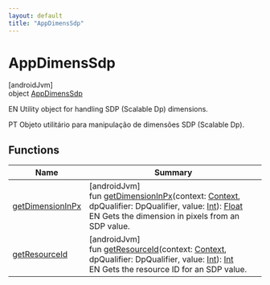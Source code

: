 ```yaml
---
layout: default
title: "AppDimensSdp"
---
```


# AppDimensSdp

[androidJvm]\
object [AppDimensSdp](index.md)

EN Utility object for handling SDP (Scalable Dp) dimensions.

PT Objeto utilitário para manipulação de dimensões SDP (Scalable Dp).

## Functions

| Name | Summary |
|---|---|
| [getDimensionInPx](get-dimension-in-px.md) | [androidJvm]<br>fun [getDimensionInPx](get-dimension-in-px.md)(context: [Context](https://developer.android.com/reference/kotlin/android/content/Context.html), dpQualifier: DpQualifier, value: [Int](https://kotlinlang.org/api/core/kotlin-stdlib/kotlin/-int/index.html)): [Float](https://kotlinlang.org/api/core/kotlin-stdlib/kotlin/-float/index.html)<br>EN Gets the dimension in pixels from an SDP value. |
| [getResourceId](get-resource-id.md) | [androidJvm]<br>fun [getResourceId](get-resource-id.md)(context: [Context](https://developer.android.com/reference/kotlin/android/content/Context.html), dpQualifier: DpQualifier, value: [Int](https://kotlinlang.org/api/core/kotlin-stdlib/kotlin/-int/index.html)): [Int](https://kotlinlang.org/api/core/kotlin-stdlib/kotlin/-int/index.html)<br>EN Gets the resource ID for an SDP value. |
